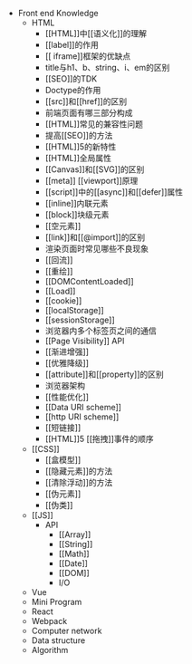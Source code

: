 - Front end Knowledge
  - HTML
	  - [[HTML]]中[[语义化]]的理解
	  - [[label]]的作用
	  - [[ iframe]]框架的优缺点
	  - title与h1、b、string、i、em的区别
	  - [[SEO]]的TDK
	  - Doctype的作用
	  - [[src]]和[[href]]的区别
	  - 前端页面有哪三部分构成
	  - [[HTML]]常见的兼容性问题
	  - 提高[[SEO]]的方法
	  - [[HTML]]5的新特性
	  - [[HTML]]全局属性
	  - [[Canvas]]和[[SVG]]的区别
	  - [[meta]] [[viewport]]原理
	  - [[script]]中的[[async]]和[[defer]]属性
	  - [[inline]]内联元素
	  - [[block]]块级元素
	  - [[空元素]]
	  - [[link]]和[[@import]]的区别
	  - 渲染页面时常见哪些不良现象
	  - [[回流]]
	  - [[重绘]]
	  - [[DOMContentLoaded]]
	  - [[Load]]
	  - [[cookie]]
	  - [[localStorage]]
	  - [[sessionStorage]]
	  - 浏览器内多个标签页之间的通信
	  - [[Page Visibility]] API
	  - [[渐进增强]]
	  - [[优雅降级]]
	  - [[attribute]]和[[property]]的区别
	  - 浏览器架构
	  - [[性能优化]]
	  - [[Data URI scheme]]
	  - [[http URI scheme]]
	  - [[短链接]]
	  - [[HTML]]5 [[拖拽]]事件的顺序
  - [[CSS]]
	  - [[盒模型]]
	  - [[隐藏元素]]的方法
	  - [[清除浮动]]的方法
	  - [[伪元素]]
	  - [[伪类]]
  - [[JS]]
  	- API
  		- [[Array]]
  		- [[String]]
  		- [[Math]]
  		- [[Date]]
  		- [[DOM]]  
  		- I/O
  - Vue
  - Mini Program
  - React
  - Webpack
  - Computer network
  - Data structure
  - Algorithm